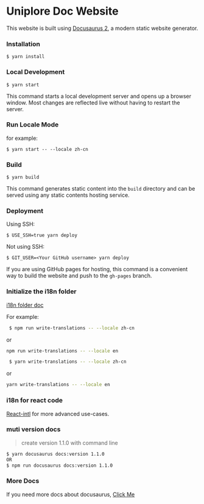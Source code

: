 # Uniplore Doc Website

This website is built using [Docusaurus 2](https://docusaurus.io/), a modern static website generator.

### Installation

```
$ yarn install
```

### Local Development

```
$ yarn start
```

This command starts a local development server and opens up a browser window. Most changes are reflected live without having to restart the server.

### Run Locale Mode

for example:
```
$ yarn start -- --locale zh-cn 
```

### Build

```
$ yarn build
```

This command generates static content into the `build` directory and can be served using any static contents hosting service.

### Deployment

Using SSH:

```
$ USE_SSH=true yarn deploy
```

Not using SSH:

```
$ GIT_USER=<Your GitHub username> yarn deploy
```

If you are using GitHub pages for hosting, this command is a convenient way to build the website and push to the `gh-pages` branch.

### Initialize the i18n folder

[i18n folder doc](https://docusaurus.io/docs/i18n/git)

For example:
```bash
 $ npm run write-translations -- --locale zh-cn
 ```
 or
 ```bash
 npm run write-translations -- --locale en
 ```
```bash
 $ yarn write-translations -- --locale zh-cn
 ```
 or
 ```bash
 yarn write-translations -- --locale en
 ```

 ### i18n for react code

[React-intl](https://www.jianshu.com/p/3b404d131634) for more advanced use-cases.

### muti version docs

> create version 1.1.0 with command line
```bash
$ yarn docusaurus docs:version 1.1.0
OR
$ npm run docusaurus docs:version 1.1.0
```

### More Docs

If you need more docs about docusaurus, [Click Me](https://docusaurus.io/docs)

